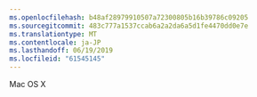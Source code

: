 ```yaml
---
ms.openlocfilehash: b48af28979910507a72300805b16b39786c09205
ms.sourcegitcommit: 483c777a1537ccab6a2a2da6a5d1fe4470dd0e7e
ms.translationtype: MT
ms.contentlocale: ja-JP
ms.lasthandoff: 06/19/2019
ms.locfileid: "61545145"
---
```

Mac OS X